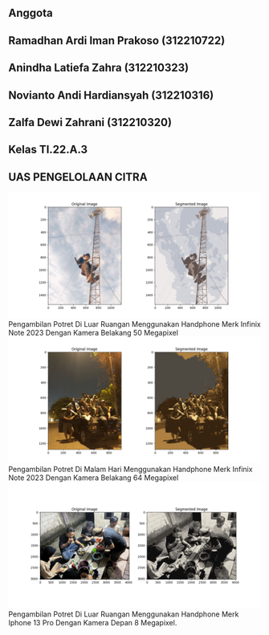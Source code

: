 ## Anggota

## Ramadhan Ardi Iman Prakoso   (312210722)

## Anindha Latiefa Zahra    (312210323)

## Novianto Andi Hardiansyah    (312210316)

## Zalfa Dewi Zahrani   (312210320)

## Kelas TI.22.A.3

## UAS PENGELOLAAN CITRA

![img](uaspc/Figure1.png)
Pengambilan Potret Di Luar Ruangan Menggunakan Handphone Merk Infinix Note 2023 Dengan Kamera Belakang 50 Megapixel
![img](uaspc/Figure2.png)
Pengambilan Potret Di Malam Hari Menggunakan Handphone Merk Infinix Note 2023 Dengan Kamera Belakang 64 Megapixel
![img](uaspc/Figure5.png)
Pengambilan Potret Di Luar Ruangan Menggunakan Handphone Merk Iphone 13 Pro Dengan Kamera Depan 8 Megapixel.
